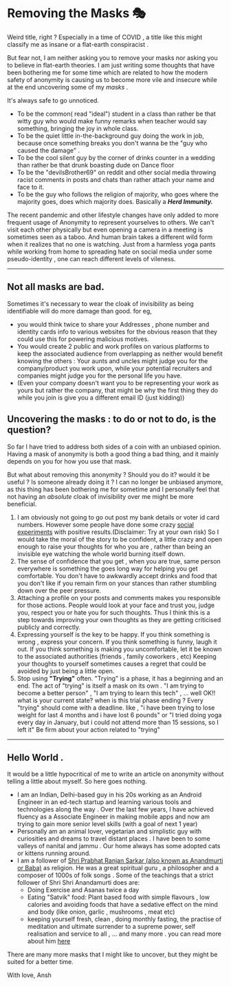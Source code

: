 # **Removing the Masks 🎭**

Weird title, right ? Especially in a time of COVID , a title like this might classify me as insane or a flat-earth conspiracist . 

But fear not, I am neither asking you to remove your masks nor asking you to believe in flat-earth theories. I am just writing some thoughts that have been bothering me for some time which are related to how the modern safety of anonymity is causing us to become more vile and insecure while at the end uncovering some of my *masks* . 

It's always safe to go unnoticed.   

- To be the common( read "ideal") student in a class than rather be that witty guy who would make funny remarks when teacher would say something, bringing the joy in whole class.   
- To be the quiet little in-the-background guy doing the work in job, because once something breaks you don't wanna be the "guy who caused the damage" .  
- To be the cool silent  guy by the corner of drinks counter in a wedding than rather be that drunk boasting dude on Dance floor  
- To be the "devilsBrother69" on reddit and other social media throwing racist comments in posts and chats than rather attach your name and face to it.  
- To be the guy who follows the  religion of majority, who goes where the majority goes, does which majority does. Basically a ***Herd Immunity.***  

The recent pandemic and other lifestyle changes have only added to more frequent usage of Anonymity to represent yourselves to others. We can't visit each other physically but even opening a camera in a meeting is sometimes seen as a taboo. And human brain takes a different wild form when it realizes that no one is watching. Just from a harmless yoga pants while working from home to spreading hate on social media under some pseudo-identity , one can reach different levels of vileness.

---  

## Not all masks are bad.
Sometimes it's necessary to wear the cloak of invisibility as being identifiable will do more damage than good. for eg,   
- you would think twice to share your Addresses , phone number and identity cards info to various websites for the obvious reason that they could use this for  powering  malicious motives.   
- You would create 2 public and work profiles on various platforms to keep the associated audience from overlapping as neither would benefit knowing the others : Your aunts and uncles might judge you for the company/product you work upon, while your potential recruiters and companies might judge you for the personal life you have.    
- (Even your company doesn't want you to be representing your work as yours but rather the company, that might be why the first thing they do while you join is give you a different email ID (just kidding))  

## Uncovering the masks : to do or not to do, is the question?

So far I have tried to address both sides of a coin with an unbiased opinion. Having a mask  of anonymity is both a good thing a bad thing, and it mainly depends on you for how you use that mask.  

But what about removing this anonymity ? Should you do it? would it be useful ? Is someone already doing it ? I can no longer be unbiased anymore, as this thing has been bothering me for sometime and I personally feel that not having an *absolute*  cloak of invisibility over me might be  more beneficial.

1. I am obviously not going to go out post my bank details or voter id card numbers. However some people have done some crazy [social experiments](https://twitter.com/championswimmer/status/1381193497764634624?s=20)  with positive results.(Disclaimer: Try at your own risk)  So I would take the moral of the story to be confident, a little crazy and open enough to raise your thoughts for who you are , rather than being an invisible eye watching the whole world burning itself down.  
2. The sense of confidence that you get , when you are true, same person everywhere is something the goes long way for helping you get comfortable. You don't have to awkwardly accept drinks and food that you don't like if you remain firm on your stances than rather stumbling down over the peer pressure.  
3. Attaching a profile on your posts and comments makes you responsible for those actions. People would look at your face and trust you, judge you, respect you or hate you for such thoughts. Thus I think this is a step towards improving your own thoughts as they are getting criticised publicly and correctly.  
4. Expressing yourself is the key to be happy. If you think something is wrong , express your concern. If you think something is funny, laugh it out. If you think something is making you uncomfortable, let it be known to the associated authorities (friends , family coworkers , etc) Keeping your thoughts to yourself sometimes causes a regret that could be avoided by just being a little open.  
5. Stop using **"Trying"** often.  "Trying" is a phase, it has a beginning and an end. The act of "trying" is itself a mask on its own . "I am trying to become a better person" , "I am trying to learn this tech" , ... well OK!! what is your current state? when is this trial phase ending ? Every "trying" should come with a deadline. like , "i have been trying to lose weight for last 4 months and i have lost 6 pounds" or  "I tried doing yoga every day in January, but i could not attend more than 15 sessions, so I left it" Be firm about your action related to "trying"  


---

## Hello World .

It would be a little hypocritical of me to write an article on anonymity without telling a little about myself. So here goes nothing. 

- I am an Indian, Delhi-based guy in his 20s working as an Android Engineer in an ed-tech startup and learning various tools and technologies along the way . Over the last few years, I have achieved fluency as a Associate Engineer in making mobile apps and now am trying to gain more senior level skills (with a goal of  next 1 year)
- Personally am an animal lover,  vegetarian and simplistic guy with curiosities and dreams to travel distant places . I have been to some valleys of nanital and jammu . Our home always has some adopted cats or kittens running around.
- I am a follower of [Shri Prabhat Ranjan Sarkar (also known as Anandmurti or Baba)](https://en.wikipedia.org/wiki/Prabhat_Ranjan_Sarkar)  as religion. He was a great spiritual guru , a philosopher and a composer of 1000s of folk songs . Some of the teachings that a strict follower of  Shri Shri Anandamurti does are: 
    - Doing Exercise and Asanas twice a day
    - Eating "Satvik" food:  Plant based food with simple flavours , low calories and avoiding foods that have a sedative effect on the mind and body (like onion, garlic , mushrooms , meat etc)
    - keeping yourself fresh, clean , doing monthly fasting, the practise of meditation and ultimate surrender to a supreme power, self realisation and service to all , ... and many more . you can read more about him [here](https://www.anandamarga.org/about/founder/) 


There are many more masks that I might like to uncover, but  they might be suited for a better time.

With love,
Ansh
